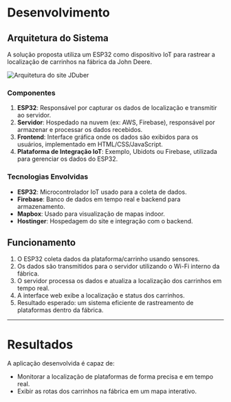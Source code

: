 # Desenvolvimento

## Arquitetura do Sistema

A solução proposta utiliza um ESP32 como dispositivo IoT para rastrear a localização de carrinhos na fábrica da John Deere. 

![Arquitetura do site JDuber](Assets/ArquiteturadositeJDuber.drawio.png)


### Componentes
1. **ESP32**: Responsável por capturar os dados de localização e transmitir ao servidor.
2. **Servidor**: Hospedado na nuvem (ex: AWS, Firebase), responsável por armazenar e processar os dados recebidos.
3. **Frontend**: Interface gráfica onde os dados são exibidos para os usuários, implementado em HTML/CSS/JavaScript.
4. **Plataforma de Integração IoT**: Exemplo, Ubidots ou Firebase, utilizada para gerenciar os dados do ESP32.

### Tecnologias Envolvidas
- **ESP32**: Microcontrolador IoT usado para a coleta de dados.
- **Firebase**: Banco de dados em tempo real e backend para armazenamento.
- **Mapbox**: Usado para visualização de mapas indoor.
- **Hostinger**: Hospedagem do site e integração com o backend.

## Funcionamento

1. O ESP32 coleta dados da plataforma/carrinho usando sensores.
2. Os dados são transmitidos para o servidor utilizando o Wi-Fi interno da fábrica.
3. O servidor processa os dados e atualiza a localização dos carrinhos em tempo real.
4. A interface web exibe a localização e status dos carrinhos.
5. Resultado esperado: um sistema eficiente de rastreamento de plataformas dentro da fábrica.

---

# Resultados

A aplicação desenvolvida é capaz de:
- Monitorar a localização de plataformas de forma precisa e em tempo real.
- Exibir as rotas dos carrinhos na fábrica em um mapa interativo.
